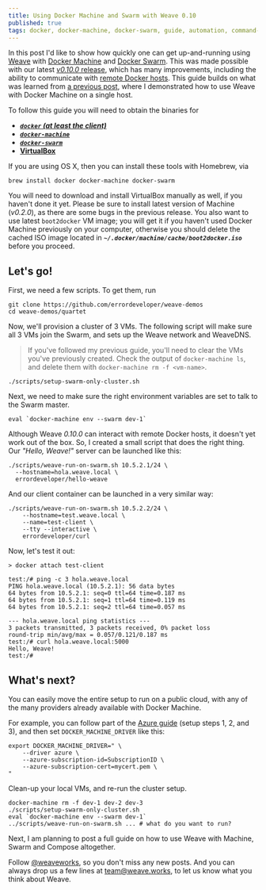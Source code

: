```yaml
---
title: Using Docker Machine and Swarm with Weave 0.10
published: true
tags: docker, docker-machine, docker-swarm, guide, automation, command-line
---
```


In this post I'd like to show how quickly one can get up-and-running using [Weave](https://github.com/weaveworks/weave/) with [Docker Machine](https://github.com/docker/machine/) and [Docker Swarm](https://github.com/docker/swarm). This was made possible with our latest [_v0.10.0_ release](https://github.com/weaveworks/weave/releases/tag/v0.10.0), which has many improvements, including the ability to communicate with [remote Docker hosts](http://weaveblog.com/2015/04/20/remote-weaving-with-0-10/). This guide builds on what was learned from [a previous post](http://blog.weave.works/2015/04/22/using-docker-machine-with-weave-0-10/), where I demonstrated how to use Weave with Docker Machine on a single host.

To follow this guide you will need to obtain the binaries for

- [***`docker` (at least the client)***](https://docs.docker.com/installation/#installation)
- [***`docker-machine`***](http://docs.docker.com/machine/#installation)
- [***`docker-swarm`***](http://docs.docker.com/swarm/#install-swarm)
- [**VirtualBox**](https://www.virtualbox.org/wiki/Downloads)

If you are using OS X, then you can install these tools with Homebrew, via

    brew install docker docker-machine docker-swarm

You will need to download and install VirtualBox manually as well, if you haven't done it yet. Please be sure to install latest version of Machine (_v0.2.0_), as there are some bugs in the previous release. You also want to use latest `boot2docker` VM image; you will get it if you haven't used Docker Machine previously on your computer, otherwise you should delete the cached ISO image located in ***`~/.docker/machine/cache/boot2docker.iso`*** before you proceed.

## Let's go!

First, we need a few scripts. To get them, run

    git clone https://github.com/errordeveloper/weave-demos
    cd weave-demos/quartet

Now, we'll provision a cluster of 3 VMs. The following script will make sure all 3 VMs join the Swarm, and sets up the Weave network and WeaveDNS.

> If you've followed my previous guide, you'll need to clear the VMs you've previously created. Check the output of `docker-machine ls`, and delete them with `docker-machine rm -f <vm-name>`.

    ./scripts/setup-swarm-only-cluster.sh

Next, we need to make sure the right environment variables are set to talk to the Swarm master.

    eval `docker-machine env --swarm dev-1`

Although Weave _0.10.0_ can interact with remote Docker hosts, it doesn't yet work out of the box. So, I created a small script that does the right thing. Our _"Hello, Weave!"_ server can be launched like this:

    ./scripts/weave-run-on-swarm.sh 10.5.2.1/24 \
      --hostname=hola.weave.local \
      errordeveloper/hello-weave

And our client container can be launched in a very similar way:

    ./scripts/weave-run-on-swarm.sh 10.5.2.2/24 \
        --hostname=test.weave.local \
        --name=test-client \
        --tty --interactive \
        errordeveloper/curl

Now, let's test it out:

```
> docker attach test-client
    
test:/# ping -c 3 hola.weave.local
PING hola.weave.local (10.5.2.1): 56 data bytes
64 bytes from 10.5.2.1: seq=0 ttl=64 time=0.187 ms
64 bytes from 10.5.2.1: seq=1 ttl=64 time=0.119 ms
64 bytes from 10.5.2.1: seq=2 ttl=64 time=0.057 ms

--- hola.weave.local ping statistics ---
3 packets transmitted, 3 packets received, 0% packet loss
round-trip min/avg/max = 0.057/0.121/0.187 ms
test:/# curl hola.weave.local:5000
Hello, Weave!
test:/# 
```

## What's next?

You can easily move the entire setup to run on a public cloud, with any of the many providers already available with Docker Machine.

For example, you can follow part of the [Azure guide](https://azure.microsoft.com/en-us/documentation/articles/virtual-machines-docker-machine/#create-the-certificate-and-key-files-for-docker-machine-and-azure) (setup steps 1, 2, and 3), and then set `DOCKER_MACHINE_DRIVER` like this:

    export DOCKER_MACHINE_DRIVER=" \
        --driver azure \
        --azure-subscription-id=SubscriptionID \
        --azure-subscription-cert=mycert.pem \
    "

Clean-up your local VMs, and re-run the cluster setup.

    docker-machine rm -f dev-1 dev-2 dev-3
    ./scripts/setup-swarm-only-cluster.sh
    eval `docker-machine env --swarm dev-1`
    ../scripts/weave-run-on-swarm.sh ... # what do you want to run?

Next, I am planning to post a full guide on how to use Weave with Machine, Swarm and Compose altogether.

Follow [@weaveworks](https://twitter.com/weaveworks), so you don't miss any new posts. And you can always drop us a few lines at [team@weave.works](mailto:team@weave.works), to let us know what you think about Weave.